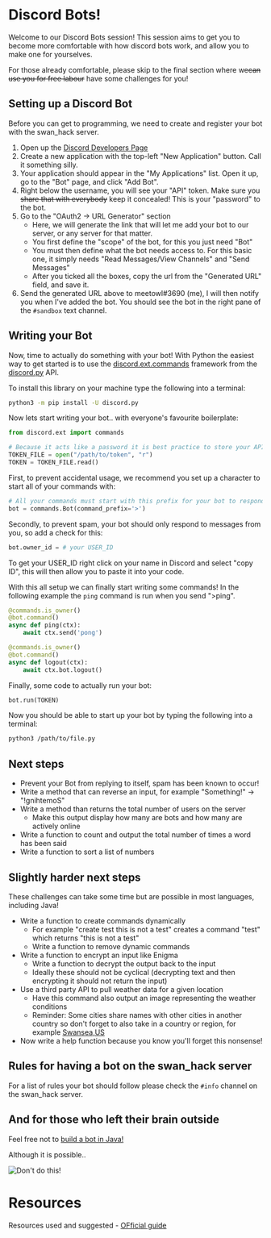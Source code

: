 # Discord Bots!

Welcome to our Discord Bots session! This session aims to get you to become more comfortable with how discord bots work, and allow you to make one for yourselves.

For those already comfortable, please skip to the final section where we~~can use you for free labour~~ have some challenges for you!

## Setting up a Discord Bot

Before you can get to programming, we need to create and register your bot with the swan_hack server. 
  1. Open up the [Discord Developers Page](https://discordapp.com/developers/applications/me)
  2. Create a new application with the top-left "New Application" button. Call it something silly.
  3. Your application should appear in the "My Applications" list. Open it up, go to the "Bot" page, and click "Add Bot".
  4. Right below the username, you will see your "API" token. Make sure you ~~share that with everybody~~ keep it concealed! This is your "password" to the bot.
  5. Go to the "OAuth2 -> URL Generator" section
     - Here, we will generate the link that will let me add your bot to our server, or any server for that matter.
     - You first define the "scope" of the bot, for this you just need "Bot"
     - You must then define what the bot needs access to. For this basic one, it simply needs "Read Messages/View Channels" and "Send Messages"
     - After you ticked all the boxes, copy the url from the "Generated URL" field, and save it.
  6. Send the generated URL above to meetowl#3690 (me), I will then notify you when I've added the bot. You should see the bot in the right pane of the `#sandbox` text channel.

## Writing your Bot

Now, time to actually do something with your bot!  With Python the easiest way to get started is to use the [discord.ext.commands](https://discordpy.readthedocs.io/en/latest/ext/commands/commands.html) framework from the [discord.py](https://discordpy.readthedocs.io/en/latest/index.html) API.

To install this library on your machine type the following into a terminal:

```bash
python3 -m pip install -U discord.py
```

Now lets start writing your bot.. with everyone's favourite boilerplate:

```Python
from discord.ext import commands

# Because it acts like a password it is best practice to store your API token in an external text file
TOKEN_FILE = open("/path/to/token", "r")
TOKEN = TOKEN_FILE.read()
```

First, to prevent accidental usage, we recommend you set up a character to start all of your commands with:

```Python
# All your commands must start with this prefix for your bot to respond
bot = commands.Bot(command_prefix='>')
```

Secondly, to prevent spam, your bot should only respond to messages from you, so add a check for this:

```Python
bot.owner_id = # your USER_ID
```

To get your USER_ID right click on your name in Discord and select "copy ID", this will then allow you to paste it into your code.

With this all setup we can finally start writing some commands!   In the following example the `ping` command is run when you send ">ping".

```Python
@commands.is_owner()
@bot.command()
async def ping(ctx):
    await ctx.send('pong')

@commands.is_owner()
@bot.command()
async def logout(ctx):
    await ctx.bot.logout()
```

Finally, some code to actually run your bot:

```Python
bot.run(TOKEN)
```

Now you should be able to start up your bot by typing the following into a terminal:

```bash
python3 /path/to/file.py
```

## Next steps

* Prevent your Bot from replying to itself, spam has been known to occur!
* Write a method that can reverse an input, for example "Something!" -> "!gnihtemoS"
* Write a method than returns the total number of users on the server
  * Make this output display how many are bots and how many are actively online
* Write a function to count and output the total number of times a word has been said
* Write a function to sort a list of numbers

## Slightly harder next steps

These challenges can take some time but are possible in most languages, including Java!

* Write a function to create commands dynamically
  * For example "create test this is not a test" creates a command "test" which returns "this is not a test"
  * Write a function to remove dynamic commands
* Write a function to encrypt an input like Enigma
  * Write a function to decrypt the output back to the input
  * Ideally these should not be cyclical (decrypting text and then encrypting it should not return the input)
* Use a third party API to pull weather data for a given location
  * Have this command also output an image representing the weather conditions
  * Reminder: Some cities share names with other cities in another country so don't forget to also take in a country or region, for example [Swansea,US](https://en.wikipedia.org/wiki/Swansea,_Massachusetts)
* Now write a help function because you know you'll forget this nonsense!

## Rules for having a bot on the swan_hack server

For a list of rules your bot should follow please check the `#info` channel on the swan_hack server.

## And for those who left their brain outside

Feel free not to [build a bot in Java!](https://github.com/Javacord/Javacord)

Although it is possible..

![Don't do this!](https://github.com/swanhack/Discord-Bots---Episode-10/blob/master/SomethingWentWrong.png)

# Resources

Resources used and suggested
    - [OFficial guide](https://docs.pycord.dev/en/master/quickstart.html)
